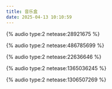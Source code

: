 ```yaml
---
title: 音乐盒
date: 2025-04-13 10:10:59
---
```


{% audio type:2 netease:28921675 %}

{% audio type:2 netease:486785699 %}

{% audio type:2 netease:22636646 %}

{% audio type:2 netease:1365036245 %}

{% audio type:2 netease:1306507269 %}